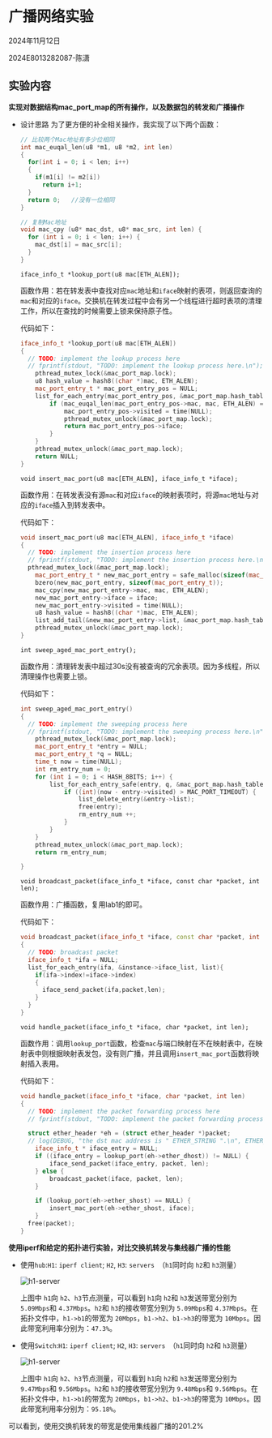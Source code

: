 # **广播网络实验**

2024年11月12日

2024E8013282087-陈潇

## 实验内容

**实现对数据结构mac_port_map的所有操作，以及数据包的转发和广播操作**  

+ 设计思路
  为了更方便的补全相关操作，我实现了以下两个函数：  

  ```cpp
  // 比较两个Mac地址有多少位相同
  int mac_euqal_len(u8 *m1, u8 *m2, int len)
  {
    for(int i = 0; i < len; i++)
    {
      if(m1[i] != m2[i])
        return i+1;
    }
    return 0;	//没有一位相同
  }

  // 复制Mac地址
  void mac_cpy (u8* mac_dst, u8* mac_src, int len) {
    for (int i = 0; i < len; i++) {
      mac_dst[i] = mac_src[i];
    }
  }
  ```  

  `iface_info_t *lookup_port(u8 mac[ETH_ALEN]);`  

  函数作用：若在转发表中查找对应`mac`地址和`iface`映射的表项，则返回查询的`mac`和对应的`iface`。交换机在转发过程中会有另一个线程进行超时表项的清理工作，所以在查找的时候需要上锁来保持原子性。  

  代码如下：
  ```cpp
  iface_info_t *lookup_port(u8 mac[ETH_ALEN])
  {
    // TODO: implement the lookup process here
    // fprintf(stdout, "TODO: implement the lookup process here.\n");
      pthread_mutex_lock(&mac_port_map.lock);
      u8 hash_value = hash8((char *)mac, ETH_ALEN);
      mac_port_entry_t * mac_port_entry_pos = NULL;
      list_for_each_entry(mac_port_entry_pos, &mac_port_map.hash_table[hash_value], list) {
          if (mac_euqal_len(mac_port_entry_pos->mac, mac, ETH_ALEN) == 0) {
              mac_port_entry_pos->visited = time(NULL);
              pthread_mutex_unlock(&mac_port_map.lock);
              return mac_port_entry_pos->iface;
          }
      }
      pthread_mutex_unlock(&mac_port_map.lock);
      return NULL;
  }
  ```
  `void insert_mac_port(u8 mac[ETH_ALEN], iface_info_t *iface);`  

  函数作用：在转发表没有源`mac`和对应`iface`的映射表项时，将源`mac`地址与对应的`iface`插入到转发表中。  

  代码如下：
  ```cpp
  void insert_mac_port(u8 mac[ETH_ALEN], iface_info_t *iface)
  {
    // TODO: implement the insertion process here
    // fprintf(stdout, "TODO: implement the insertion process here.\n");
    pthread_mutex_lock(&mac_port_map.lock);
      mac_port_entry_t * new_mac_port_entry = safe_malloc(sizeof(mac_port_entry_t));
      bzero(new_mac_port_entry, sizeof(mac_port_entry_t));
      mac_cpy(new_mac_port_entry->mac, mac, ETH_ALEN);
      new_mac_port_entry->iface = iface;
      new_mac_port_entry->visited = time(NULL);
      u8 hash_value = hash8((char *)mac, ETH_ALEN);
      list_add_tail(&new_mac_port_entry->list, &mac_port_map.hash_table[hash_value]);
      pthread_mutex_unlock(&mac_port_map.lock);
  }
  ```
  `int sweep_aged_mac_port_entry();`  

  函数作用：清理转发表中超过30s没有被查询的冗余表项。因为多线程，所以清理操作也需要上锁。  

  代码如下：
  ```cpp
  int sweep_aged_mac_port_entry()
  {
    // TODO: implement the sweeping process here
    // fprintf(stdout, "TODO: implement the sweeping process here.\n");
      pthread_mutex_lock(&mac_port_map.lock);	
      mac_port_entry_t *entry = NULL;
      mac_port_entry_t *q = NULL;
      time_t now = time(NULL);
      int rm_entry_num = 0;
      for (int i = 0; i < HASH_8BITS; i++) {
          list_for_each_entry_safe(entry, q, &mac_port_map.hash_table[i], list) {
              if ((int)(now - entry->visited) > MAC_PORT_TIMEOUT) {
                  list_delete_entry(&entry->list);
                  free(entry);
                  rm_entry_num ++;
              }
          }
      }
      pthread_mutex_unlock(&mac_port_map.lock);
      return rm_entry_num;

  }
  ```

  `void broadcast_packet(iface_info_t *iface, const char *packet, int len);`  

  函数作用：广播函数，复用lab1的即可。  

  代码如下：
  ```cpp
  void broadcast_packet(iface_info_t *iface, const char *packet, int len)
  {
    // TODO: broadcast packet 
    iface_info_t *ifa = NULL;
    list_for_each_entry(ifa, &instance->iface_list, list){
      if(ifa->index!=iface->index)
      {
        iface_send_packet(ifa,packet,len);
      }
    }
  }
  ```

  `void handle_packet(iface_info_t *iface, char *packet, int len);`  

  函数作用：调用`lookup_port`函数，检查`mac`与端口映射在不在映射表中，在映射表中则根据映射表发包，没有则广播，并且调用`insert_mac_port`函数将映射插入表用。  

  代码如下：
  ```cpp
  void handle_packet(iface_info_t *iface, char *packet, int len)
  {
    // TODO: implement the packet forwarding process here
    // fprintf(stdout, "TODO: implement the packet forwarding process here.\n");

    struct ether_header *eh = (struct ether_header *)packet;
    // log(DEBUG, "the dst mac address is " ETHER_STRING ".\n", ETHER_FMT(eh->ether_dhost));
      iface_info_t * iface_entry = NULL; 
      if ((iface_entry = lookup_port(eh->ether_dhost)) != NULL) {
          iface_send_packet(iface_entry, packet, len);
      } else {
          broadcast_packet(iface, packet, len);
      }

      if (lookup_port(eh->ether_shost) == NULL) {
          insert_mac_port(eh->ether_shost, iface);
      }
    free(packet);
  }
  ```

**使用iperf和给定的拓扑进行实验，对比交换机转发与集线器广播的性能**

  * 使用`hub`:`H1`: `iperf client`; `H2`, `H3`: `servers `（`h1`同时向 `h2`和 `h3`测量）

    ![h1-server](/home/xiao/compute-net/net-lab-1/image/广播网络实验/h2h3server.png)  

    上图中 `h1`向 `h2`、`h3`节点测量，可以看到 `h1`向 `h2`和 `h3`发送带宽分别为 `5.09Mbps`和 `4.37Mbps`。`h2`和 `h3`的接收带宽分别为 `5.09Mbps`和 `4.37Mbps`。在拓扑文件中，`h1->b1`的带宽为 `20Mbps`，`b1->h2`、`b1->h3`的带宽为 `10Mbps`。因此带宽利用率分别为：`47.3%`。
  * 使用`Switch`:`H1`: `iperf client`; `H2`, `H3`: `servers `（`h1`同时向 `h2`和 `h3`测量）  

    ![h1-server](/home/xiao/compute-net/net-lab-1/image/交换机转发实验/switch.png)  
    
    上图中 `h1`向 `h2`、`h3`节点测量，可以看到 `h1`向 `h2`和 `h3`发送带宽分别为 `9.47Mbps`和 `9.56Mbps`。`h2`和 `h3`的接收带宽分别为 `9.48Mbps`和 `9.56Mbps`。在拓扑文件中，`h1->b1`的带宽为 `20Mbps`，`b1->h2`、`b1->h3`的带宽为 `10Mbps`。因此带宽利用率分别为：`95.18%`。  

  可以看到，使用交换机转发的带宽是使用集线器广播的201.2%

